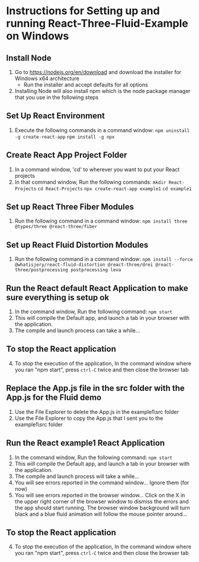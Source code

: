 # Instructions for Setting up and running React-Three-Fluid-Example on Windows
## Install Node
1. Go to https://nodejs.org/en/download and download the installer for Windows x64 architecture
    - Run the installer and accept defaults for all options
2. Installing Node will also install npm which is the node package manager that you use in the following steps
## Set Up React Environment
1. Execute the following commands in a command window:
```npm uninstall -g create-react-app```
```npm install -g npx```

## Create React App Project Folder
1. In a command window, 'cd' to wherever you want to put your React projects
2. In that command window, Run the following commands:
```mkdir React-Projects```
```cd React-Projects```
```npx create-react-app example1```
```cd example1```

## Set up React Three Fiber Modules
1. Run the following command in a command window:
```npm install three @types/three @react-three/fiber```

## Set up React Fluid Distortion Modules
1. Run the following command in a command window:
```npm install --force @whatisjery/react-fluid-distortion @react-three/drei @react-three/postprocessing postprocessing leva```


## Run the React default React Application to make sure everything is setup ok
1. In the command window, Run the following command:
```npm start```
2. This will compile the Default app, and launch a tab in your browser with the application.
3. The compile and launch process can take a while...

## To stop the React application
4. To stop the execution of the application, In the command window where you ran "npm start", press `ctrl-C` twice and then close the browser tab

## Replace the App.js file in the src folder with the App.js for the Fluid demo
1. Use the File Explorer to delete the App.js in the example1\src folder
2. Use the File Explorer to copy the App.js that I sent you to the example1\src folder

## Run the React example1 React Application
1. In the command window, Run the following command:
```npm start```
2. This will compile the Default app, and launch a tab in your browser with the application.
3. The compile and launch process will take a while...
4. You will see errors reported in the command window... Ignore them (for now)
5. You will see errors reported in the browser window... Click on the X in the upper right corner of the browser window to dismiss the errors and the app should start running. The browser window background will turn black and a blue fluid animation will follow the mouse pointer around...

## To stop the React application
4. To stop the execution of the application, In the command window where you ran "npm start", press `ctrl-C` twice and then close the browser tab

